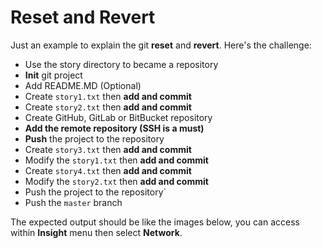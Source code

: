 # Reset and Revert

Just an example to explain the git **reset** and **revert**. Here's the challenge:

- Use the story directory to became a repository
- **Init** git project
- Add README.MD (Optional)
- Create `story1.txt` then **add and commit**
- Create `story2.txt` then **add and commit**
- Create GitHub, GitLab or BitBucket repository
- **Add the remote repository (SSH is a must)**
- **Push** the project to the repository
- Create `story3.txt` then **add and commit**
- Modify the `story1.txt` then **add and commit**
- Create `story4.txt` then **add and commit**
- Modify the `story2.txt` then **add and commit**
- Push the project to the repository`
- Push the `master` branch

The expected output should be like the images below, you can access within **Insight** menu then select **Network**.